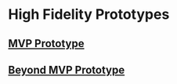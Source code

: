 # High Fidelity Prototypes

## [MVP Prototype](https://www.figma.com/proto/t4hjtf1Mjf2cT3ixRSMBpV/Pomodoro-Timer?node-id=16%3A14&scaling=min-zoom)  

## [Beyond MVP Prototype](https://www.figma.com/proto/MnNHCIAuFYoMwBPjo0zcuv/Beyond-MVP-Prototype?node-id=5%3A1&scaling=min-zoom)